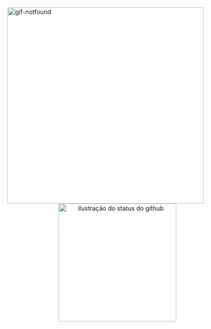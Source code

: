 <img align="left" alt="gif-notfound" height="450" margin-left="1" src="https://i.imgur.com/6DkxNUU.png">

```JavaScript
                          ︵⊹︵︵︵⊹︵︵ ୨୧ ︵︵⊹︵︵︵⊹︵
                          𝑎𝑐𝑎𝑑𝑒𝑚𝑖𝑐 𝑜𝑓 𝑑𝑎𝑡𝑎 𝑠𝑐𝑖𝑒𝑛𝑐𝑒 𝑎𝑛𝑑 𝑖𝑎
                                         +
                          𝑠𝑦𝑠𝑡𝑒𝑚𝑠 𝑎𝑛𝑎𝑙𝑦𝑠𝑖𝑠 𝑎𝑛𝑑 𝑑𝑒𝑣𝑒𝑙𝑜𝑝𝑚𝑒𝑛𝑡
                          ︶︶︶︶︶︶︶︶︶︶︶︶︶︶︶︶︶

                          ⁺⊹ 𝑎𝑏𝑜𝑢𝑡 𝑚𝑒 !

                          𐙚 ▸ 𝑒𝑟𝑖𝑐𝑎 (𝑒𝑟𝑖) ꒰ 23 ꒰ 𝑒𝑛𝑓𝑝
                          𐙚 ▸ 𝑠ℎ𝑒/ℎ𝑒𝑟 ꒰ 𝑏𝑟𝑎𝑧𝑖𝑙𝑖𝑎𝑛 ꒰ (𝑝𝑡/𝑏𝑟 + 𝑒𝑛𝑔𝑙𝑖𝑠ℎ)
                          𐙚   ┗ ▸ 𝑓𝑜𝑐𝑢𝑠 𝑜𝑛 𝑑𝑎𝑡𝑎 𝑠𝑐𝑖𝑒𝑛𝑐𝑒 𝑎𝑛𝑑 𝑎𝑛𝑎𝑙𝑦𝑠𝑖𝑠
                          𐙚 ▸ 𝑠𝑡𝑢𝑑𝑦𝑖𝑛𝑔
                              ┗ ꒰ 𝑠𝑡𝑎𝑡𝑖𝑠𝑡𝑖𝑐𝑠
                                ꒰ 𝑑𝑎𝑡𝑎 𝑎𝑛𝑎𝑙𝑦𝑠𝑖𝑠
                                ꒰ 𝑝𝑜𝑤𝑒𝑟 𝑏𝑖
                                ꒰ 𝑒𝑛𝑔𝑙𝑖𝑠ℎ

```
          
                        
<div align="center">
<img src="https://github-readme-stats.vercel.app/api/top-langs/?username=ericasousaa&layout=compact&show_icons=true&title_color=ed7599&text_color=ed7599&icon_color=660033&bg_color=f4e8e8&cache_seconds=2300" alt="ilustração do status do github" width="270">
</div>

